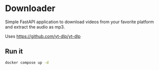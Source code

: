 # Downloader

Simple FastAPI application to download videos from your favorite platform and extract the audio as mp3.

Uses https://github.com/yt-dlp/yt-dlp

## Run it

```bash
docker compose up -d
```